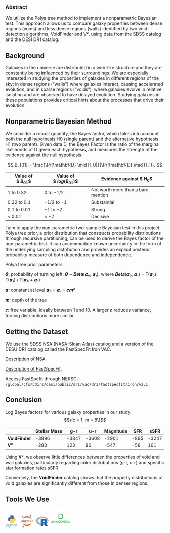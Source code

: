 ### Abstract
We utilize the Polya tree method to implement a nonparametric Bayesian test. This approach allows us to compare galaxy properties between dense regions (voids) and less dense regions (walls) identified by two void-detection algorithms, VoidFinder and V², using data from the SDSS catalog and the DESI DR1 catalog.

## Background
Galaxies in the universe are distributed in a web-like structure and they are constantly being influenced by their surroundings. We are especially interested in studying the properties of galaxies in different regions of the sky: in dense regions (“walls”) where galaxies interact, causing accelerated evolution; and in sparse regions (“voids”), where galaxies evolve in relative isolation and are observed to have delayed evolution. Studying galaxies in these populations provides critical hints about the processes that drive their evolution. 

## Nonparametric Bayesian Method
We consider a robust quantity, the Bayes factor, which takes into account both the null hypothesis H0 (single parent) and the alternative hypothesis H1 (two parent). Given data D, the Bayes Factor is the ratio of the marginal likelihoods of D given each hypothesis, and measures the strength of the evidence against the null hypothesis. 

$$ B_{01} = \frac{\Pr(\mathbf{D} \mid H_0)}{\Pr(\mathbf{D} \mid H_1)}. $$

| Value of $$\ B_{01} \$$      | Value of $$\ log(B_{01}) \$$  | Evidence against $$\ H_0 \$$               |
|-----------------------------|--------------------------|------------------------------------------|
| 1 to 0.32                   | 0 to -1/2               | Not worth more than a bare mention      |
| 0.32 to 0.1                 | -1/2 to -1              | Substantial                             |
| 0.1 to 0.01                 | -1 to -2                | Strong                                  |
| < 0.01                      | < -2                    | Decisive                                |


I aim to apply the non-parametric two-sample Bayesian test in this project. Pólya tree prior, a prior distribution that constructs probability distributions through recursive partitioning, can be used to derive the Bayes factor of the non-parametric test. It can accommodate known uncertainty in the form of the underlying sampling distribution and provides an explicit posterior probability measure of both dependence and independence. 

Pólya tree prior parameters:

𝞱:  probability of turning left.  𝞱 ~ 𝑩𝒆𝒕𝒂(𝞪₀, 𝞪₁), where 𝑩𝒆𝒕𝒂(𝞪₀, 𝞪₁) = Γ(𝞪₀) Γ(𝞪₁) / Γ(𝞪₀ + 𝞪₁)

𝞪:  constant at level 𝞪₀ = 𝞪₁ = 𝒄𝒎²

𝒎: depth of the tree

𝒄:  free variable, ideally between 1 and 10. A larger 𝒄 reduces variance, forcing distributions more similar

## Getting the Dataset
We use the SDSS NSA (NASA-Sloan Atlas) catalog and a version of the DESU DR1 catalog called the FastSpecFit Iron VAC. 

[Description of NSA](http://www.nsatlas.org/data)

[Description of FastSpecFit](https://fastspecfit.readthedocs.io/en/latest/fastspec.html).

Access FastSpefit through NERSC: `/global/cfs/cdirs/desi/public/dr1/vac/dr1/fastspecfit/iron/v2.1`

## Conclusion
Log Bayes factors for various galaxy properties in our study $$\(c = 1, m = 8\)$$

|                | Stellar Mass | g-r   | u-r   | Magnitude | SFR   | sSFR  |
|----------------|--------------|-------|-------|-----------|-------|-------|
| **VoidFinder** | -3896        | -3847 | -3608 | -2901     | -895  | -3247 |
| **V²**         | -280         | 123   | 80    | -547      | -58   | 161   |

Using 𝐕², we observe little differences between the properties of void and wall galaxies, particularly regarding color distributions (g-r, u-r) and specific star formation rates sSFR. 

Conversely, the 𝐕𝐨𝐢𝐝𝐅𝐢𝐧𝐝𝐞𝐫 catalog shows that the property distributions of void galaxies are significantly different from those in denser regions. 

## Tools We Use

<div>
  <img src="https://github.com/devicons/devicon/blob/master/icons/python/python-original-wordmark.svg" title="Python" alt="Python" width="40" height="40"/>&nbsp;
  <img src="https://github.com/devicons/devicon/blob/master/icons/jupyter/jupyter-original-wordmark.svg" title="Jupyter" alt="Jupyter" width="40" height="40"/>&nbsp;
  <img src="https://github.com/devicons/devicon/blob/master/icons/r/r-original.svg" title="R" alt="R" width="40" height="40"/>&nbsp;
  <img src="https://github.com/devicons/devicon/blob/master/icons/anaconda/anaconda-original-wordmark.svg" title="Java" alt="Java" width="60" height="60"/>&nbsp;
</div>

